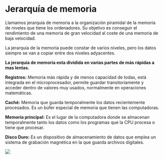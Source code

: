 # Jerarquía de memoria

Llamamos jerarquía de memoria a la organización piramidal de la memoria de niveles que tiene los ordenadores. Su objetivo es conseguir el rendimiento de una memoria de gran velocidad al coste de una memoria de baja velocidad.

La jerarquía de la memoria puede constar de varios niveles, pero los datos siempre se van a copiar entre dos niveles adyacentes.

**La jerarquía de memoria esta dividida en varias partes de más rápidas a mas lentas.**

**Registros:** Memoria más rápida y de menos capacidad de todas, está integrada en el microprocesador, permite guardar transitoriamente y acceder dentro de valores muy usados, normalmente en operaciones matemáticas.

**Caché:** Memoria que guarda temporalmente los datos recientemente procesados. Es un búfer especial de memoria que tienen las computadoras.

**Memoria principal:** Es el lugar de la computadora donde se almacenan temporalmente tanto los datos como los programas que la CPU procesa o tiene que procesar.

**Disco Duro:** Es un dispositivo de almacenamiento de datos que emplea un sistema de grabación magnética en la que guarda archivos digitales.


![](https://slideplayer.es/5652839/6/images/slide_1.jpg)
